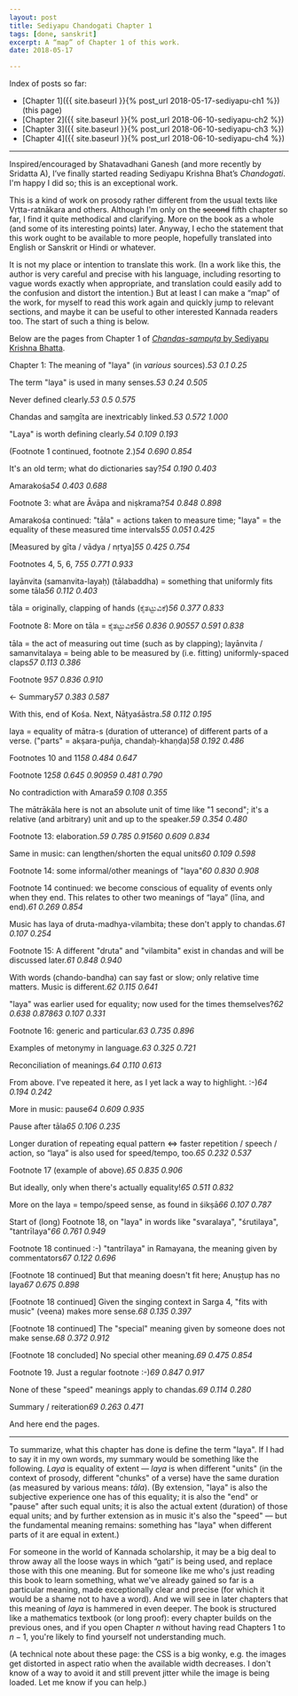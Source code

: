 ```yaml
---
layout: post
title: Sediyapu Chandogati Chapter 1
tags: [done, sanskrit]
excerpt: A “map” of Chapter 1 of this work.
date: 2018-05-17

---
```


Index of posts so far:
* [Chapter 1]({{ site.baseurl }}{% post_url 2018-05-17-sediyapu-ch1 %}) (this page)
* [Chapter 2]({{ site.baseurl }}{% post_url 2018-06-10-sediyapu-ch2 %})
* [Chapter 3]({{ site.baseurl }}{% post_url 2018-06-10-sediyapu-ch3 %})
* [Chapter 4]({{ site.baseurl }}{% post_url 2018-06-10-sediyapu-ch4 %})


---


Inspired/encouraged by Shatavadhani Ganesh (and more recently by Sridatta A), I’ve finally started reading Sediyapu Krishna Bhat’s *Chandogati*. I'm happy I did so; this is an exceptional work.

This is a kind of work on prosody rather different from the usual texts like Vṛtta-ratnākara and others. Although I'm only on the ~~second~~ fifth chapter so far, I find it quite methodical and clarifying. More on the book as a whole (and some of its interesting points) later. Anyway, I echo the statement that this work ought to be available to more people, hopefully translated into English or Sanskrit or Hindi or whatever.

It is not my place or intention to translate this work. (In a work like this, the author is very careful and precise with his language, including resorting to vague words exactly when appropriate, and translation could easily add to the confusion and distort the intention.) But at least I can make a “map” of the work, for myself to read this work again and quickly jump to relevant sections, and maybe it can be useful to other interested Kannada readers too. The start of such a thing is below.

Below are the pages from Chapter 1 of <a href="https://archive.org/details/ChandassamputaSediyapu"><i>Chandas-sampuṭa</i> by Sediyapu Krishna Bhatta</a>.

<style>@import url("{{"/assets/sxs/sxs.css" | relative_url}}");</style>

<div id="mainBookPages"></div>

<script src="{{"/assets/sxs/sxs.js" | relative_url}}"></script>

Chapter 1: The meaning of "laya" (in *various* sources).<cite>53 0.1 0.25</cite>

The term "laya" is used in many senses.<cite>53 0.24 0.505</cite>

Never defined clearly.<cite>53 0.5 0.575</cite>

Chandas and saṃgīta are inextricably linked.<cite>53 0.572 1.000</cite>

"Laya" is worth defining clearly.<cite>54 0.109 0.193</cite>

(Footnote 1 continued, footnote 2.)<cite>54 0.690 0.854</cite>

It's an old term; what do dictionaries say?<cite>54 0.190 0.403</cite>

Amarakośa<cite>54 0.403 0.688</cite>

Footnote 3: what are Āvāpa and niṣkrama?<cite>54 0.848 0.898</cite>

Amarakośa continued: "tāla" = actions taken to measure time; "laya" = the equality of these measured time intervals<cite>55 0.051 0.425</cite>

[Measured by gīta / vādya / nṛtya]<cite>55 0.425 0.754</cite>

Footnotes 4, 5, 6, 7<cite>55 0.771 0.933</cite>

layānvita (samanvita-layaḥ) (tālabaddha) = something that uniformly fits some tāla<cite>56 0.112 0.403</cite>

tāla = originally, clapping of hands (ಕೈತಟ್ಟುವಿಕೆ)<cite>56 0.377 0.833</cite>

Footnote 8: More on tāla = ಕೈತಟ್ಟುವಿಕೆ<cite>56 0.836 0.905</cite><cite>57 0.591 0.838</cite>

tāla = the act of measuring out time (such as by clapping); layānvita / samanvitalaya = being able to be measured by (i.e. fitting) uniformly-spaced claps<cite>57 0.113 0.386</cite>

Footnote 9<cite>57 0.836 0.910</cite>

<- Summary<cite>57 0.383 0.587</cite>

With this, end of Kośa. Next, Nāṭyaśāstra.<cite>58 0.112 0.195</cite>

laya = equality of mātra-s (duration of utterance) of different parts of a verse. ("parts" = akṣara-puñja, chandaḥ-khaṇḍa)<cite>58 0.192 0.486</cite>

Footnotes 10 and 11<cite>58 0.484 0.647</cite>

Footnote 12<cite>58 0.645 0.909</cite><cite>59 0.481 0.790</cite>

No contradiction with Amara<cite>59 0.108 0.355</cite>

The mātrākāla here is not an absolute unit of time like "1 second"; it's a relative (and arbitrary) unit and up to the speaker.<cite>59 0.354 0.480</cite>

Footnote 13: elaboration.<cite>59 0.785 0.915</cite><cite>60 0.609 0.834</cite>

Same in music: can lengthen/shorten the equal units<cite>60 0.109 0.598</cite>

Footnote 14: some informal/other meanings of "laya"<cite>60 0.830 0.908</cite>

Footnote 14 continued: we become conscious of equality of events only when they end. This relates to other two meanings of “laya” (līna, and end).<cite>61 0.269 0.854</cite>

Music has laya of druta-madhya-vilambita; these don't apply to chandas.<cite>61 0.107 0.254</cite>

Footnote 15: A different "druta" and "vilambita" exist in chandas and will be discussed later.<cite>61 0.848 0.940</cite>

With words (chando-bandha) can say fast or slow; only relative time matters. Music is different.<cite>62 0.115 0.641</cite>

"laya" was earlier used for equality; now used for the times themselves?<cite>62 0.638 0.878</cite><cite>63 0.107 0.331</cite>

Footnote 16: generic and particular.<cite>63 0.735 0.896</cite>

Examples of metonymy in language.<cite>63 0.325 0.721</cite>

Reconciliation of meanings.<cite>64 0.110 0.613</cite>

From above. I've repeated it here, as I yet lack a way to highlight. :-)<cite>64 0.194 0.242</cite>

More in music: pause<cite>64 0.609 0.935</cite>

Pause after tāla<cite>65 0.106 0.235</cite>

Longer duration of repeating equal pattern $\iff$ faster repetition / speech / action, so “laya” is also used for speed/tempo, too.<cite>65 0.232 0.537</cite>

Footnote 17 (example of above).<cite>65 0.835 0.906</cite>

But ideally, only when there's actually equality!<cite>65 0.511 0.832</cite>

More on the laya = tempo/speed sense, as found in śikṣā<cite>66 0.107 0.787</cite>

Start of (long) Footnote 18, on "laya" in words like "svaralaya", "śrutilaya", "tantrīlaya"<cite>66 0.761 0.949</cite>

Footnote 18 continued :-) "tantrīlaya" in Ramayana, the meaning given by commentators<cite>67 0.122 0.696</cite>

[Footnote 18 continued] But that meaning doesn't fit here; Anuṣṭup has no laya<cite>67 0.675 0.898</cite>

[Footnote 18 continued] Given the singing context in Sarga 4, "fits with music" (veena) makes more sense.<cite>68 0.135 0.397</cite>

[Footnote 18 continued] The "special" meaning given by someone does not make sense.<cite>68 0.372 0.912</cite>

[Footnote 18 concluded] No special other meaning.<cite>69 0.475 0.854</cite>

Footnote 19. Just a regular footnote :-)<cite>69 0.847 0.917</cite>

None of these "speed" meanings apply to chandas.<cite>69 0.114 0.280</cite>

Summary / reiteration<cite>69 0.263 0.471</cite>

<script>updateCites();</script>

And here end the pages.

--------

To summarize, what this chapter has done is define the term "laya". If I had to say it in my own words, my summary would be something like the following. *Laya* is equality of extent — *laya* is when different "units" (in the context of prosody, different "chunks" of a verse) have the same duration (as measured by various means: *tāla*). (By extension, "laya" is also the subjective experience one has of this equality; it is also the "end" or "pause" after such equal units; it is also the actual extent (duration) of those equal units; and by further extension as in music it's also the "speed" — but the fundamental meaning remains: something has "laya" when different parts of it are equal in extent.)

For someone in the world of Kannada scholarship, it may be a big deal to throw away all the loose ways in which “gati” is being used, and replace those with this one meaning. But for someone like me who's just reading this book to learn something, what we've already gained so far is a particular meaning, made exceptionally clear and precise (for which it would be a shame not to have a word). And we will see in later chapters that this meaning of *laya* is hammered in even deeper. The book is structured like a mathematics textbook (or long proof): every chapter builds on the previous ones, and if you open Chapter $n$ without having read Chapters $1$ to $n-1$, you're likely to find yourself not understanding much.

(A technical note about these page: the CSS is a big wonky, e.g. the images get distorted in aspect ratio when the available width decreases. I don't know of a way to avoid it and still prevent jitter while the image is being loaded. Let me know if you can help.)
